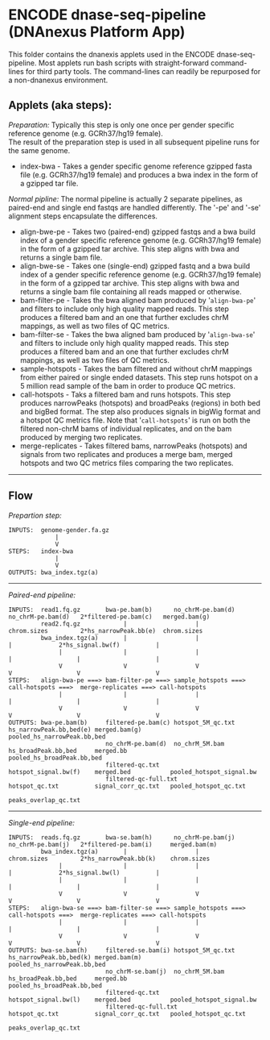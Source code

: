 # ENCODE dnase-seq-pipeline (DNAnexus Platform App)

This folder contains the dnanexis applets used in the ENCODE dnase-seq-pipeline. Most applets run 
bash scripts with straight-forward command-lines for third party tools.  The command-lines can readily 
be repurposed for a non-dnanexus environment.

## Applets (aka steps):
*Preparation:* Typically this step is only one once per gender specific reference genome (e.g. GCRh37/hg19 female).  
               The result of the preparation step is used in all subsequent pipeline runs for the same genome.
- index-bwa - Takes a gender specific genome reference gzipped fasta file (e.g. GCRh37/hg19 female) and produces a 
              bwa index in the form of a gzipped tar file.

*Normal pipline:* The normal pipeline is actually 2 separate pipelines, as paired-end and single end fastqs are handled
                differently.  The '-pe' and '-se' alignment steps encapsulate the differences. 
- align-bwe-pe     - Takes two (paired-end) gzipped fastqs and a bwa build index of a gender specific reference genome
                     (e.g. GCRh37/hg19 female) in the form of a gzipped tar archive.  This step aligns with bwa
                     and returns a single bam file.
- align-bwe-se     - Takes one (single-end) gzipped fastq and a bwa build index of a gender specific reference genome
                     (e.g. GCRh37/hg19 female) in the form of a gzipped tar archive.  This step aligns with bwa
                     and returns a single bam file containing all reads mapped or otherwise.
- bam-filter-pe    - Takes the bwa aligned bam produced by '`align-bwa-pe`' and filters to include only high quality
                     mapped reads.  This step produces a filtered bam and an one that further excludes chrM mappings,
                     as well as two files of QC metrics.
- bam-filter-se    - Takes the bwa aligned bam produced by '`align-bwa-se`' and filters to include only high quality
                     mapped reads.  This step produces a filtered bam and an one that further excludes chrM mappings,
                     as well as two files of QC metrics.
- sample-hotspots  - Takes the bam filtered and without chrM mappings from either paired or single ended datasets.
                     This step runs hotspot on a 5 million read sample of the bam in order to produce QC metrics.
- call-hotspots    - Taks a filtered bam and runs hotspots.  This step produces narrowPeaks (hotspots) and broadPeaks
                     (regions) in both bed and bigBed format.  The step also produces signals in bigWig format and
                     a hotspot QC metrics file.  Note that '`call-hotspots`' is run on both the filtered non-chrM bams 
                     of individual replicates, and on the bam produced by merging two replicates.
- merge-replicates - Takes filtered bams, narrowPeaks (hotspots) and signals from two replicates and produces a merge 
                     bam, merged hotspots and two QC metrics files comparing the two replicates.

---------
## Flow
*Prepartion step:*
```
INPUTS:  genome-gender.fa.gz
             |
             V
STEPS:   index-bwa
             |
             V
OUTPUTS: bwa_index.tgz(a)
```

---------
*Paired-end pipeline:*
```
INPUTS:  read1.fq.gz       bwa-pe.bam(b)      no_chrM-pe.bam(d)    no_chrM-pe.bam(d)   2*filtered-pe.bam(c)   merged.bam(g)
         read2.fq.gz            |                   |              chrom.sizes         2*hs_narrowPeak.bb(e)  chrom.sizes 
         bwa_index.tgz(a)       |                   |                    |             2*hs_signal.bw(f)          |
              |                 |                   |                    |                  |                     |
              V                 V                   V                    V                  V                     V
STEPS:   align-bwa-pe ===> bam-filter-pe ===> sample_hotspots ===> call-hotspots ===>  merge-replicates ===> call-hotspots
              |                 |                   |                    |                  |                     |
              V                 V                   V                    V                  V                     V
OUTPUTS: bwa-pe.bam(b)     filtered-pe.bam(c) hotspot_5M_qc.txt hs_narrowPeak.bb,bed(e) merged.bam(g)        pooled_hs_narrowPeak.bb,bed
                           no_chrM-pe.bam(d)  no_chrM_5M.bam    hs_broadPeak.bb,bed     merged.bb            pooled_hs_broadPeak.bb,bed
                           filtered-qc.txt                      hotspot_signal.bw(f)    merged.bed           pooled_hotspot_signal.bw
                           filtered-qc-full.txt                 hotspot_qc.txt          signal_corr_qc.txt   pooled_hotspot_qc.txt
                                                                                        peaks_overlap_qc.txt
```

---------
*Single-end pipeline:*
```
INPUTS:  reads.fq.gz       bwa-se.bam(h)      no_chrM-pe.bam(j)    no_chrM-pe.bam(j)   2*filtered-pe.bam(i)     merged.bam(m)
         bwa_index.tgz(a)       |                   |              chrom.sizes         2*hs_narrowPeak.bb(k)    chrom.sizes 
              |                 |                   |                    |             2*hs_signal.bw(l)          |
              |                 |                   |                    |                  |                     |
              V                 V                   V                    V                  V                     V
STEPS:   align-bwa-se ===> bam-filter-se ===> sample_hotspots ===> call-hotspots ===>  merge-replicates ===> call-hotspots
              |                 |                   |                    |                  |                     |
              V                 V                   V                    V                  V                     V
OUTPUTS: bwa-se.bam(h)     filtered-se.bam(i) hotspot_5M_qc.txt hs_narrowPeak.bb,bed(k) merged.bam(m)        pooled_hs_narrowPeak.bb,bed
                           no_chrM-se.bam(j)  no_chrM_5M.bam    hs_broadPeak.bb,bed     merged.bb            pooled_hs_broadPeak.bb,bed
                           filtered-qc.txt                      hotspot_signal.bw(l)    merged.bed           pooled_hotspot_signal.bw
                           filtered-qc-full.txt                 hotspot_qc.txt          signal_corr_qc.txt   pooled_hotspot_qc.txt
                                                                                        peaks_overlap_qc.txt
```


                                                         
